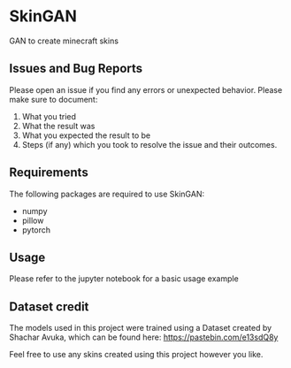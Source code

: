 # SkinGAN
GAN to create minecraft skins

## Issues and Bug Reports

Please open an issue if you find any errors or unexpected behavior. Please make sure to document:

1. What you tried
2. What the result was
3. What you expected the result to be
4. Steps (if any) which you took to resolve the issue and their outcomes.

## Requirements
The following packages are required to use SkinGAN:
- numpy
- pillow
- pytorch

## Usage
Please refer to the jupyter notebook for a basic usage example

## Dataset credit
The models used in this project were trained using a Dataset created by Shachar Avuka, which can be found here: https://pastebin.com/e13sdQ8y

Feel free to use any skins created using this project however you like.
